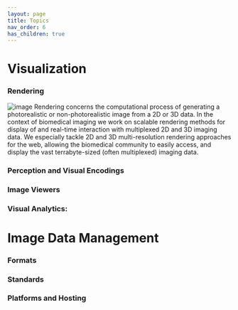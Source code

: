 ```yaml
---
layout: page
title: Topics
nav_order: 6
has_children: true
---
```


# Visualization

### Rendering
![image](https://github.com/vis-image-management/vim-website/assets/31503434/34e2255b-7e05-4f32-8527-2030db57efcf)
Rendering concerns the computational process of generating a photorealistic or non-photorealistic image from a 2D or 3D data. In the context of biomedical imaging we work on scalable rendering methods for display of and real-time interaction with multiplexed 2D and 3D imaging data. We especially tackle 2D and 3D multi-resolution rendering approaches for the web, allowing the biomedical community to easily access, and display the vast terrabyte-sized (often multiplexed) imaging data.

### Perception and Visual Encodings

### Image Viewers

### Visual Analytics:

# Image Data Management

### Formats

### Standards

### Platforms and Hosting
